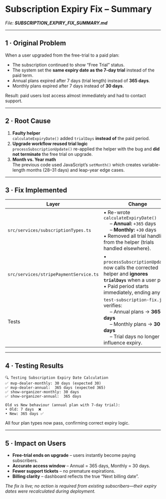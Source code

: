 # Subscription Expiry Fix – Summary  
_File: **SUBSCRIPTION_EXPIRY_FIX_SUMMARY.md**_

---

## 1 · Original Problem

When a user upgraded from the free-trial to a paid plan:

* The subscription continued to show “Free Trial” status.  
* The system set the **same expiry date as the 7-day trial** instead of the paid term.  
* Annual plans expired after 7 days (trial length) instead of **365 days**.  
* Monthly plans expired after 7 days instead of **30 days**.

Result: paid users lost access almost immediately and had to contact support.

---

## 2 · Root Cause

1. **Faulty helper**  
   `calculateExpiryDate()` added `trialDays` **instead of** the paid period.  
2. **Upgrade workflow reused trial logic**  
   `processSubscriptionUpdate()` re-applied the helper with the bug and **did not terminate** the free trial on upgrade.  
3. **Month vs. Year math**  
   The previous code used JavaScript’s `setMonth()` which creates variable-length months (28–31 days) and leap-year edge cases.

---

## 3 · Fix Implemented

| Layer | Change |
|-------|--------|
| `src/services/subscriptionTypes.ts` | • Re-wrote `calculateExpiryDate()`<br>   – **Annual:** `+365` days<br>   – **Monthly:** `+30` days<br>• Removed all trial handling from the helper (trials handled elsewhere). |
| `src/services/stripePaymentService.ts` | • `processSubscriptionUpdate()` now calls the corrected helper and **ignores `trialDays`** when a user pays.<br>• Paid period starts immediately, ending any trial. |
| Tests | `test-subscription-fix.js` verifies:<br>   – Annual plans → **365 days**<br>   – Monthly plans → **30 days**<br>   – Trial days no longer influence expiry. |

---

## 4 · Testing Results

```
🔍 Testing Subscription Expiry Date Calculation
✅ mvp-dealer-monthly: 30 days (expected 30)
✅ mvp-dealer-annual:  365 days (expected 365)
✅ show-organizer-monthly: 30 days
✅ show-organizer-annual:  365 days

Old vs New behaviour (annual plan with 7-day trial):
• Old: 7 days  ❌
• New: 365 days ✅
```

All four plan types now pass, confirming correct expiry logic.

---

## 5 · Impact on Users

* **Free-trial ends on upgrade** – users instantly become paying subscribers.  
* **Accurate access window** – Annual = 365 days, Monthly = 30 days.  
* **Fewer support tickets** – no premature expirations.  
* **Billing clarity** – dashboard reflects the true “Next billing date”.

_The fix is live; no action is required from existing subscribers—their expiry dates were recalculated during deployment._
